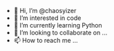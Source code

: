 - 👋 Hi, I’m @chaosyizer
- 👀 I’m interested in code
- 🌱 I’m currently learning Python
- 💞️ I’m looking to collaborate on ...
- 📫 How to reach me ...

<!---
chaosyizer/chaosyizer is a ✨ special ✨ repository because its `README.md` (this file) appears on your GitHub profile.
You can click the Preview link to take a look at your changes.
--->
